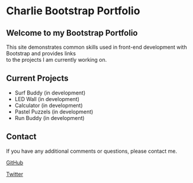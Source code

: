 # Charlie Bootstrap Portfolio


## Welcome to my Bootstrap Portfolio

This site demonstrates common skills used in front-end development with Bootstrap and provides links  
to the projects I am currently working on.

## Current Projects

- Surf Buddy (in development)
- LED Wall (in development)
- Calculator (in development)
- Pastel Puzzels (in development)
- Run Buddy (in development)


## Contact

If you have any additional comments or questions, please contact me.

[GitHub](https://github.com/Charlie93B)

[Twitter](https://twitter.com/Charlie93B)
